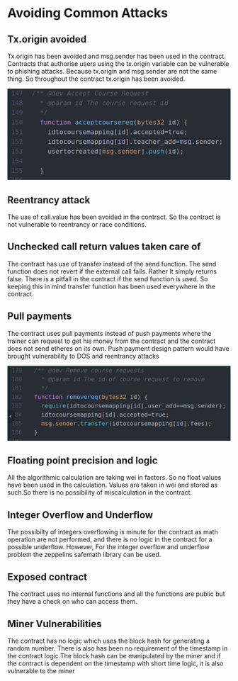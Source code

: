 # Avoiding Common Attacks

## Tx.origin avoided
Tx.origin has been avoided and msg.sender has been used in the contract. Contracts that authorise users using the tx.origin variable can be vulnerable to phishing attacks. Because tx.origin and msg.sender are not the same thing. So throughout the contract tx.origin has been avoided. 

![txorigin avoided](https://github.com/souradeep-das/Proffeth/blob/master/images/msgsender.png)

## Reentrancy attack
The use of call.value has been avoided in the contract. So the contract is not vulnerable to reentrancy or race conditions.

## Unchecked call return values taken care of
The contract has use of transfer instead of the send function. The send function does not revert if the external call fails. Rather It simply returns false. There is a pitfall in the contract if the send function is used. So keeping this in mind transfer function has been used everywhere in the contract.

## Pull payments
The contract uses pull payments instead of push payments where the trainer can request to get his money from the contract and the contract does not send etheres on its own. Push payment design pattern would have brought vulnerability to DOS and reentrancy attacks

![pull](https://github.com/souradeep-das/Proffeth/blob/master/images/pull.png)

## Floating point precision and logic
All the algorithmic calculation are taking wei in factors. So no float values have been used in the calculation. Values are taken in wei and stored as such.So there is no possibility of miscalculation in the contract. 

## Integer Overflow and Underflow 
The possibilty of integers overflowing is minute for the contract as math operation are not performed, and there is no logic in the contract for a possible underflow. However, For the integer overflow and underflow problem the zeppelins safemath library can be used.

## Exposed contract
The contract uses no internal functions and all the functions are public but they have a check on who can access them.

## Miner Vulnerabilities
The contract has no logic which uses the block hash for generating a random number. There is also has been no requirement of the timestamp in the contract logic.The block hash can be manipulated by the miner and if the contract is dependent on the timestamp with short time logic, it is also vulnerable to the miner
